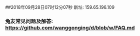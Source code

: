 ##2018年09月28日07时12分07秒 新址: 159.65.196.109
### 兔友常见问题及解答: https://github.com/wanggonging/d/blob/w/FAQ.md
